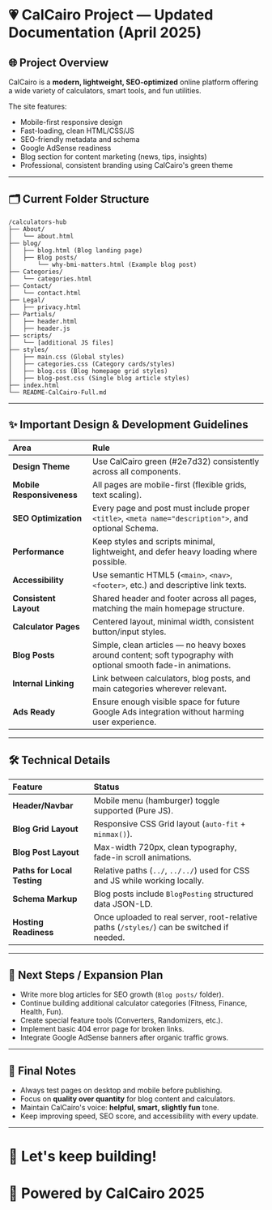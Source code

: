 # 💗 CalCairo Project — Updated Documentation (April 2025)

## 🌐 Project Overview
CalCairo is a **modern, lightweight, SEO-optimized** online platform offering a wide variety of calculators, smart tools, and fun utilities.

The site features:
- Mobile-first responsive design
- Fast-loading, clean HTML/CSS/JS
- SEO-friendly metadata and schema
- Google AdSense readiness
- Blog section for content marketing (news, tips, insights)
- Professional, consistent branding using CalCairo's green theme

---

## 🗂️ Current Folder Structure

```
/calculators-hub
├── About/
│   └── about.html
├── blog/
│   ├── blog.html (Blog landing page)
│   ├── Blog posts/
│       └── why-bmi-matters.html (Example blog post)
├── Categories/
│   └── categories.html
├── Contact/
│   └── contact.html
├── Legal/
│   ├── privacy.html
├── Partials/
│   ├── header.html
│   ├── header.js
├── scripts/
│   └── [additional JS files]
├── styles/
│   ├── main.css (Global styles)
│   ├── categories.css (Category cards/styles)
│   ├── blog.css (Blog homepage grid styles)
│   ├── blog-post.css (Single blog article styles)
├── index.html
└── README-CalCairo-Full.md
```

---

## ✨ Important Design & Development Guidelines

| Area | Rule |
|:---|:---|
| **Design Theme** | Use CalCairo green (#2e7d32) consistently across all components. |
| **Mobile Responsiveness** | All pages are mobile-first (flexible grids, text scaling). |
| **SEO Optimization** | Every page and post must include proper `<title>`, `<meta name="description">`, and optional Schema. |
| **Performance** | Keep styles and scripts minimal, lightweight, and defer heavy loading where possible. |
| **Accessibility** | Use semantic HTML5 (`<main>`, `<nav>`, `<footer>`, etc.) and descriptive link texts. |
| **Consistent Layout** | Shared header and footer across all pages, matching the main homepage structure. |
| **Calculator Pages** | Centered layout, minimal width, consistent button/input styles. |
| **Blog Posts** | Simple, clean articles — no heavy boxes around content; soft typography with optional smooth fade-in animations. |
| **Internal Linking** | Link between calculators, blog posts, and main categories wherever relevant. |
| **Ads Ready** | Ensure enough visible space for future Google Ads integration without harming user experience. |

---

## 🛠️ Technical Details

| Feature | Status |
|:---|:---|
| **Header/Navbar** | Mobile menu (hamburger) toggle supported (Pure JS). |
| **Blog Grid Layout** | Responsive CSS Grid layout (`auto-fit` + `minmax()`). |
| **Blog Post Layout** | Max-width 720px, clean typography, fade-in scroll animations. |
| **Paths for Local Testing** | Relative paths (`../`, `../../`) used for CSS and JS while working locally. |
| **Schema Markup** | Blog posts include `BlogPosting` structured data JSON-LD. |
| **Hosting Readiness** | Once uploaded to real server, root-relative paths (`/styles/`) can be switched if needed. |

---

## 📄 Next Steps / Expansion Plan

- Write more blog articles for SEO growth (`Blog posts/` folder).
- Continue building additional calculator categories (Fitness, Finance, Health, Fun).
- Create special feature tools (Converters, Randomizers, etc.).
- Implement basic 404 error page for broken links.
- Integrate Google AdSense banners after organic traffic grows.

---

## 📢 Final Notes

- Always test pages on desktop and mobile before publishing.
- Focus on **quality over quantity** for blog content and calculators.
- Maintain CalCairo's voice: **helpful, smart, slightly fun** tone.
- Keep improving speed, SEO score, and accessibility with every update.

---

# 🚀 Let's keep building!
# 💚 Powered by CalCairo 2025